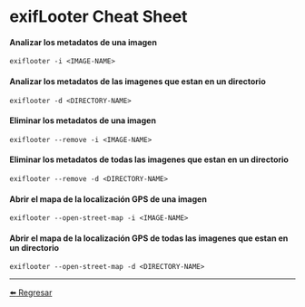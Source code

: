 # exifLooter Cheat Sheet

#### Analizar los metadatos de una imagen
```
exiflooter -i <IMAGE-NAME>
```

#### Analizar los metadatos de las imagenes que estan en un directorio
```
exiflooter -d <DIRECTORY-NAME>
```

#### Eliminar los metadatos de una imagen
```
exiflooter --remove -i <IMAGE-NAME>
```

#### Eliminar los metadatos de todas las imagenes que estan en un directorio
```
exiflooter --remove -d <DIRECTORY-NAME>
```

#### Abrir el mapa de la localización GPS de una imagen
```
exiflooter --open-street-map -i <IMAGE-NAME>
```

#### Abrir el mapa de la localización GPS de todas las imagenes que estan en un directorio
```
exiflooter --open-street-map -d <DIRECTORY-NAME>
```

---

[:arrow_left: Regresar](https://github.com/m4lal0/cheatsheets)